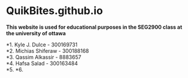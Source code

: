 # QuikBites.github.io

**This website is used for educational purposes in the SEG2900 class at the university of ottawa**



*1. Kyle J. Dulce - 300169731<br/>
*2. Michias Shiferaw - 300188168<br/>
*3. Qassim Alkassir - 8883657<br/>
*4. Hafsa Salad - 300163484<br/>
*5.
*6.

